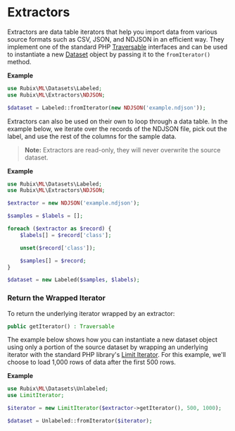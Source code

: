 # Extractors
Extractors are data table iterators that help you import data from various source formats such as CSV, JSON, and NDJSON in an efficient way. They implement one of the standard PHP [Traversable](https://www.php.net/manual/en/class.traversable.php) interfaces and can be used to instantiate a new [Dataset](datasets/api.md) object by passing it to the `fromIterator()` method.

**Example**

```php
use Rubix\ML\Datasets\Labeled;
use Rubix\ML\Extractors\NDJSON;

$dataset = Labeled::fromIterator(new NDJSON('example.ndjson'));
```

Extractors can also be used on their own to loop through a data table. In the example below, we iterate over the records of the NDJSON file, pick out the label, and use the rest of the columns for the sample data.

> **Note:** Extractors are read-only, they will never overwrite the source dataset.

**Example**

```php
use Rubix\ML\Datasets\Labeled;
use Rubix\ML\Extractors\NDJSON;

$extractor = new NDJSON('example.ndjson');

$samples = $labels = [];

foreach ($extractor as $record) {
    $labels[] = $record['class'];

    unset($record['class']);

    $samples[] = $record;
}

$dataset = new Labeled($samples, $labels);
```

### Return the Wrapped Iterator
To return the underlying iterator wrapped by an extractor:
```php
public getIterator() : Traversable
```

The example below shows how you can instantiate a new dataset object using only a portion of the source dataset by wrapping an underlying iterator with the standard PHP library's [Limit Iterator](https://www.php.net/manual/en/class.limititerator.php). For this example, we'll choose to load 1,000 rows of data after the first 500 rows.

**Example**

```php
use Rubix\ML\Datasets\Unlabeled;
use LimitIterator;

$iterator = new LimitIterator($extractor->getIterator(), 500, 1000);

$dataset = Unlabeled::fromIterator($iterator);
```